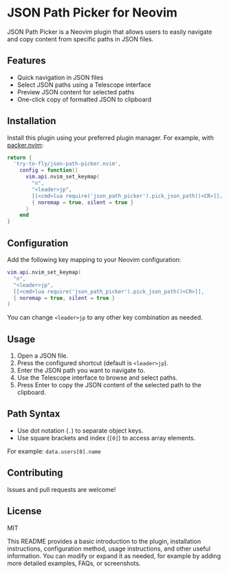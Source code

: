 # JSON Path Picker for Neovim

JSON Path Picker is a Neovim plugin that allows users to easily navigate and copy content from specific paths in JSON files.

## Features

- Quick navigation in JSON files
- Select JSON paths using a Telescope interface
- Preview JSON content for selected paths
- One-click copy of formatted JSON to clipboard

## Installation

Install this plugin using your preferred plugin manager. For example, with [packer.nvim](https://github.com/wbthomason/packer.nvim):

```lua
return {
  'try-to-fly/json-path-picker.nvim',
    config = function()
      vim.api.nvim_set_keymap(
        "n",
        "<leader>jp",
        [[<cmd>lua require('json_path_picker').pick_json_path()<CR>]],
        { noremap = true, silent = true }
      )
    end
}
```

## Configuration

Add the following key mapping to your Neovim configuration:

```lua
vim.api.nvim_set_keymap(
  "n",
  "<leader>jp",
  [[<cmd>lua require('json_path_picker').pick_json_path()<CR>]],
  { noremap = true, silent = true }
)
```

You can change `<leader>jp` to any other key combination as needed.

## Usage

1. Open a JSON file.
2. Press the configured shortcut (default is `<leader>jp`).
3. Enter the JSON path you want to navigate to.
4. Use the Telescope interface to browse and select paths.
5. Press Enter to copy the JSON content of the selected path to the clipboard.

## Path Syntax

- Use dot notation (`.`) to separate object keys.
- Use square brackets and index (`[0]`) to access array elements.

For example: `data.users[0].name`

## Contributing

Issues and pull requests are welcome!

## License

MIT

This README provides a basic introduction to the plugin, installation instructions, configuration method, usage instructions, and other useful information. You can modify or expand it as needed, for example by adding more detailed examples, FAQs, or screenshots.
